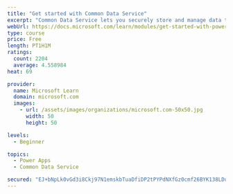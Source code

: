 ```yaml
---
title: "Get started with Common Data Service"
excerpt: "Common Data Service lets you securely store and manage data that's used by business applications. Standard and custom entities within Common Data Service provide a secure and cloud-based storage option for your data."
webUrl: https://docs.microsoft.com/learn/modules/get-started-with-powerapps-common-data-service/
type: course
price: Free
length: PT1H1M
ratings:
  count: 2204
  average: 4.558984
heat: 69

provider:
  name: Microsoft Learn
  domain: microsoft.com
  images:
    - url: /assets/images/organizations/microsoft.com-50x50.jpg
      width: 50
      height: 50

levels:
  - Beginner

topics:
  - Power Apps
  - Common Data Service

secured: "EJ+bNpLk0vGd3i8Ckj97N1emskbTuaDfiDP2tPYPdNXfGz0cmf26BYK138LDu2BA5lBhLscBoN3xEl9fNh7o2SBUtJjEemzPHr1hfl/nhmqDWpH4yIU/8ToyA3rH/ydeAz3bTB4QhepJcDEh8lrrQU2TWMn47mj9K8izVyW+5O5SNWnynClNuuFpKa+V76h0LQeX8VxAb0eAFsI9YKpt+7TtmUnGK8gRBBhOME1RS6h9dHD9BHBU3vobey1MjniPbPhDMwnJd9xZMHkaoXj1HUW5M/UXIkDVxm4baXbFLWL/AQlbWebWGDDx/teebCG1GSx7gcOcD83tYCMyTcK+SW9XXdUet+gfjtGA9gpeihyUPTEUmVMsLjrnMi3LjnDDWNpMCvYsry9Ar7twvXYqw/eKY+44gI4pst15uNxPRRg=;DCU+sizfaMQocDJ015mPtA=="
---
```


